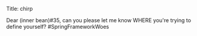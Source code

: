 Title: chirp

Dear (inner bean)#35, can you please let me know WHERE you're trying to define yourself? #SpringFrameworkWoes
